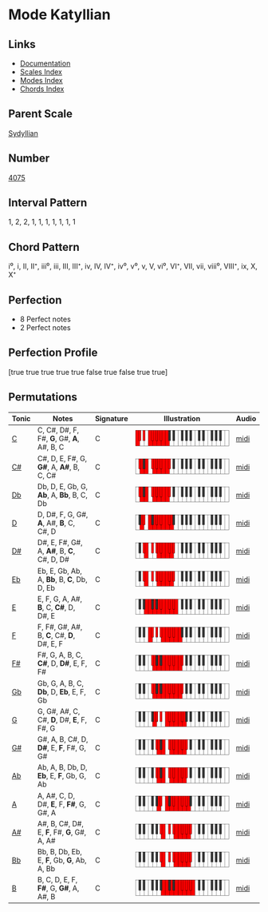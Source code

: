 # Mode Katyllian

## Links

- [Documentation](index.md)
- [Scales Index](Scales.md)
- [Modes Index](Modes.md)
- [Chords Index](Chords.md)

## Parent Scale

[Sydyllian](ScaleSydyllian.md)

## Number

[4075](https://ianring.com/musictheory/scales/4075)

## Interval Pattern

1, 2, 2, 1, 1, 1, 1, 1, 1, 1

## Chord Pattern

i⁰, i, II, II⁺, iii⁰, iii, III, III⁺, iv, IV, IV⁺, iv⁰, v⁰, v, V, vi⁰, VI⁺, VII, vii, viii⁰, VIII⁺, ix, X, X⁺

## Perfection

- 8 Perfect notes
- 2 Perfect notes

## Perfection Profile

[true true true true true false true false true true]

## Permutations

| Tonic | Notes | Signature | Illustration | Audio |
|-------|-------|-----------|--------------|-------|
| [C](ModeCNaturalKatyllian.md) | C, C#, D#, F, F#, **G**, G#, **A**, A#, B, C | C | ![CNaturalKatyllian](ModeCNaturalKatyllian.png) | [midi](https://github.com/edipermadi/music/blob/main/docs/ModeCNaturalKatyllian.mid?raw=true) |
| [C#](ModeCSharpKatyllian.md) | C#, D, E, F#, G, **G#**, A, **A#**, B, C, C# | C | ![CSharpKatyllian](ModeCSharpKatyllian.png) | [midi](https://github.com/edipermadi/music/blob/main/docs/ModeCSharpKatyllian.mid?raw=true) |
| [Db](ModeDFlatKatyllian.md) | Db, D, E, Gb, G, **Ab**, A, **Bb**, B, C, Db | C | ![DFlatKatyllian](ModeDFlatKatyllian.png) | [midi](https://github.com/edipermadi/music/blob/main/docs/ModeDFlatKatyllian.mid?raw=true) |
| [D](ModeDNaturalKatyllian.md) | D, D#, F, G, G#, **A**, A#, **B**, C, C#, D | C | ![DNaturalKatyllian](ModeDNaturalKatyllian.png) | [midi](https://github.com/edipermadi/music/blob/main/docs/ModeDNaturalKatyllian.mid?raw=true) |
| [D#](ModeDSharpKatyllian.md) | D#, E, F#, G#, A, **A#**, B, **C**, C#, D, D# | C | ![DSharpKatyllian](ModeDSharpKatyllian.png) | [midi](https://github.com/edipermadi/music/blob/main/docs/ModeDSharpKatyllian.mid?raw=true) |
| [Eb](ModeEFlatKatyllian.md) | Eb, E, Gb, Ab, A, **Bb**, B, **C**, Db, D, Eb | C | ![EFlatKatyllian](ModeEFlatKatyllian.png) | [midi](https://github.com/edipermadi/music/blob/main/docs/ModeEFlatKatyllian.mid?raw=true) |
| [E](ModeENaturalKatyllian.md) | E, F, G, A, A#, **B**, C, **C#**, D, D#, E | C | ![ENaturalKatyllian](ModeENaturalKatyllian.png) | [midi](https://github.com/edipermadi/music/blob/main/docs/ModeENaturalKatyllian.mid?raw=true) |
| [F](ModeFNaturalKatyllian.md) | F, F#, G#, A#, B, **C**, C#, **D**, D#, E, F | C | ![FNaturalKatyllian](ModeFNaturalKatyllian.png) | [midi](https://github.com/edipermadi/music/blob/main/docs/ModeFNaturalKatyllian.mid?raw=true) |
| [F#](ModeFSharpKatyllian.md) | F#, G, A, B, C, **C#**, D, **D#**, E, F, F# | C | ![FSharpKatyllian](ModeFSharpKatyllian.png) | [midi](https://github.com/edipermadi/music/blob/main/docs/ModeFSharpKatyllian.mid?raw=true) |
| [Gb](ModeGFlatKatyllian.md) | Gb, G, A, B, C, **Db**, D, **Eb**, E, F, Gb | C | ![GFlatKatyllian](ModeGFlatKatyllian.png) | [midi](https://github.com/edipermadi/music/blob/main/docs/ModeGFlatKatyllian.mid?raw=true) |
| [G](ModeGNaturalKatyllian.md) | G, G#, A#, C, C#, **D**, D#, **E**, F, F#, G | C | ![GNaturalKatyllian](ModeGNaturalKatyllian.png) | [midi](https://github.com/edipermadi/music/blob/main/docs/ModeGNaturalKatyllian.mid?raw=true) |
| [G#](ModeGSharpKatyllian.md) | G#, A, B, C#, D, **D#**, E, **F**, F#, G, G# | C | ![GSharpKatyllian](ModeGSharpKatyllian.png) | [midi](https://github.com/edipermadi/music/blob/main/docs/ModeGSharpKatyllian.mid?raw=true) |
| [Ab](ModeAFlatKatyllian.md) | Ab, A, B, Db, D, **Eb**, E, **F**, Gb, G, Ab | C | ![AFlatKatyllian](ModeAFlatKatyllian.png) | [midi](https://github.com/edipermadi/music/blob/main/docs/ModeAFlatKatyllian.mid?raw=true) |
| [A](ModeANaturalKatyllian.md) | A, A#, C, D, D#, **E**, F, **F#**, G, G#, A | C | ![ANaturalKatyllian](ModeANaturalKatyllian.png) | [midi](https://github.com/edipermadi/music/blob/main/docs/ModeANaturalKatyllian.mid?raw=true) |
| [A#](ModeASharpKatyllian.md) | A#, B, C#, D#, E, **F**, F#, **G**, G#, A, A# | C | ![ASharpKatyllian](ModeASharpKatyllian.png) | [midi](https://github.com/edipermadi/music/blob/main/docs/ModeASharpKatyllian.mid?raw=true) |
| [Bb](ModeBFlatKatyllian.md) | Bb, B, Db, Eb, E, **F**, Gb, **G**, Ab, A, Bb | C | ![BFlatKatyllian](ModeBFlatKatyllian.png) | [midi](https://github.com/edipermadi/music/blob/main/docs/ModeBFlatKatyllian.mid?raw=true) |
| [B](ModeBNaturalKatyllian.md) | B, C, D, E, F, **F#**, G, **G#**, A, A#, B | C | ![BNaturalKatyllian](ModeBNaturalKatyllian.png) | [midi](https://github.com/edipermadi/music/blob/main/docs/ModeBNaturalKatyllian.mid?raw=true) |
